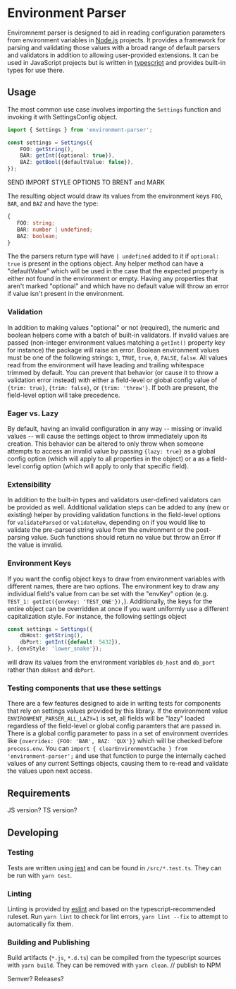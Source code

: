 # Environment Parser

Enviromnemt parser is designed to aid in reading configuration parameters from environment variables in [Node.js](https://nodejs.org/) projects.
It provides a framework for parsing and validating those values with a broad range of default parsers and validators in addition to allowing user-provided extensions.
It can be used in JavaScript projects but is written in [typescript](https://www.typescriptlang.org/) and provides built-in types for use there.

## Usage

The most common use case involves importing the `Settings` function and invoking it with SettingsConfig object.

```typescript
import { Settings } from 'environment-parser';

const settings = Settings({
    FOO: getString(),
    BAR: getInt({optional: true}),
    BAZ: getBool({defaultValue: false}),
});
```

SEND IMPORT STYLE OPTIONS TO BRENT and MARK

The resulting object would draw its values from the environment keys `FOO`, `BAR`, and `BAZ` and have the type:
 ```typescript
{
    FOO: string;
    BAR: number | undefined;
    BAZ: boolean;
}
```
The the parsers return type will have `| undefined` added to it if `optional: true` is present in the options object.
Any helper method can have a "defaultValue" which will be used in the case that the expected property is either not found in the environment or empty.
Having any properties that aren't marked "optional" and which have no default value will throw an error if value isn't present in the environment.

### Validation

In addition to making values "optional" or not (required), the numeric and boolean helpers come with a batch of built-in validators.
If invalid values are passed (non-integer environment values matching a `getInt()` property key for instance) the package will raise an error.
Boolean environment values must be one of the following strings: `1`, `TRUE`, `true`, `0`, `FALSE`, `false`.
All values read from the environment will have leading and trailing whitespace trimmed by default.
You can prevent that behavior (or cause it to throw a validation error instead) with either a field-level or global config value of `{trim: true}`, `{trim: false}`, or `{trim: 'throw'}`.
If both are present, the field-level option will take precedence.

### Eager vs. Lazy

By default, having an invalid configuration in any way -- missing or invalid values -- will cause the settings object to throw immediately upon its creation.
This behavior can be altered to only throw when someone attempts to access an invalid value by passing `{lazy: true}` as a global config option (which will apply to all properties in the object) or a as a field-level config option (which will apply to only that specific field).

### Extensibility

In addition to the built-in types and validators user-defined validators can be provided as well.
Additional validation steps can be added to any (new or existing) helper by providing validation functions in the field-level options for `validateParsed` or `validateRaw`, depending on if you would like to validate the pre-parsed string value from the environment or the post-parsing value.
Such functions should return no value but throw an Error if the value is invalid.

### Environment Keys

If you want the config object keys to draw from environment variables with different names, there are two options.
The environment key to draw any individual field's value from can be set with the "envKey" option (e.g. `TEST_1: getInt({envKey: 'TEST_ONE'}),`).
Additionally, the keys for the entire object can be overridden at once if you want uniformly use a different capitalization style.
For instance, the following settings object
```typescript
const settings = Settings({
    dbHost: getString(),
    dbPort: getInt({default: 5432}),
}, {envStyle: 'lower_snake'});
```
will draw its values from the environment variables `db_host` and `db_port` rather than `dbHost` and `dbPort`.

### Testing components that use these settings

There are a few features designed to aide in writing tests for components that rely on settings values provided by this library.
If the environment value `ENVIRONMENT_PARSER_ALL_LAZY=1` is set, all fields will be "lazy" loaded regardless of the field-level or global config paramters that are passed in.
There is a global config parameter to pass in a set of environment overrides like `{overrides: {FOO: 'BAR', BAZ: 'QUX'}}` which will be checked before `process.env`.
You can `import { clearEnvironmentCache } from 'environment-parser';` and use that function to purge the internally cached values of any current Settings objects, causing them to re-read and validate the values upon next access.

## Requirements

JS version? TS version?
## Developing

### Testing

Tests are written using [jest](https://jestjs.io/) and can be found in `/src/*.test.ts`.
They can be run with `yarn test`.

### Linting

Linting is provided by [eslint](https://eslint.org/) and based on the typescript-recommended ruleset.
Run `yarn lint` to check for lint errors, `yarn lint --fix` to attempt to automatically fix them.

### Building and Publishing

Build artifacts (`*.js`, `*.d.ts`) can be compiled from the typescript sources with `yarn build`.
They can be removed with `yarn clean`.
// publish to NPM

Semver? Releases?
